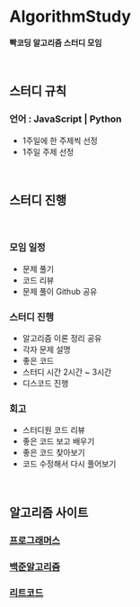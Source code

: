 # AlgorithmStudy
**빡코딩 알고리즘 스터디 모임**

<br>

## 스터디 규칙

### 언어 : JavaScript | Python
  - 1주일에 한 주제씩 선정
  - 1주일 주제 선정

<br>

## **스터디 진행**

<br>

### 모임 일정
  - 문제 풀기
  - 코드 리뷰
  - 문제 풀이 Github 공유

### 스터디 진행
  - 알고리즘 이론 정리 공유
  - 각자 문제 설명
  - 좋은 코드 
  - 스터디 시간 2시간 ~ 3시간
  - 디스코드 진행

### 회고
  - 스터디원 코드 리뷰
  - 좋은 코드 보고 배우기
  - 좋은 코드 찾아보기
  - 코드 수정해서 다시 풀어보기

<br>

## **알고리즘 사이트**
### [프로그래머스](https://programmers.co.kr/learn/challenges?tab=all_challenges)<br>
### [백준알고리즘](https://www.acmicpc.net/)<br>
### [리트코드](https://leetcode.com/)<br>
